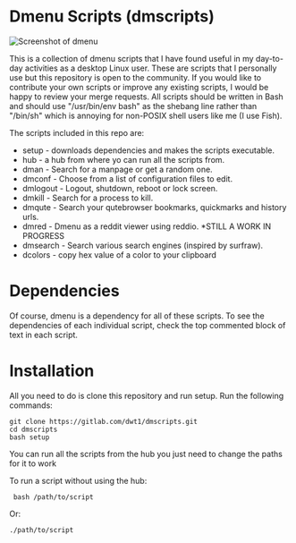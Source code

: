 # Dmenu Scripts (dmscripts)

![Screenshot of dmenu](https://gitlab.com/dwt1/dotfiles/raw/master/.screenshots/dmenu-distrotube01.png) 

This is a collection of dmenu scripts that I have found useful in my day-to-day activities as a desktop Linux user.  These are scripts that I personally use but this repository is open to the community.  If you would like to contribute your own scripts or improve any existing scripts, I would be happy to review your merge requests.  All scripts should be written in Bash and should use "/usr/bin/env bash" as the shebang line rather than "/bin/sh" which is annoying for non-POSIX shell users like me (I use Fish).

The scripts included in this repo are:
+ setup - downloads dependencies and makes the scripts executable.
+ hub - a hub from where yo can run all the scripts from.
+ dman - Search for a manpage or get a random one.
+ dmconf - Choose from a list of configuration files to edit.
+ dmlogout - Logout, shutdown, reboot or lock screen.
+ dmkill - Search for a process to kill.
+ dmqute - Search your qutebrowser bookmarks, quickmarks and history urls.
+ dmred - Dmenu as a reddit viewer using reddio. *STILL A WORK IN PROGRESS
+ dmsearch - Search various search engines (inspired by surfraw).
+ dcolors - copy hex value of a color to your clipboard

# Dependencies
Of course, dmenu is a dependency for all of these scripts.  To see the dependencies of each individual script, check the top commented block of text in each script.

# Installation

All you need to do is clone this repository and run setup.  Run the following commands:

	git clone https://gitlab.com/dwt1/dmscripts.git
	cd dmscripts
	bash setup

You can run all the scripts from the hub you just need to change the paths for it to work

To run a script without using the hub:

	 bash /path/to/script

Or:

	./path/to/script
